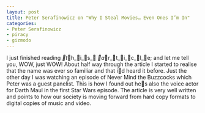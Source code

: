```yaml
---
layout: post
title: Peter Serafinowicz on "Why I Steal Movies… Even Ones I’m In"
categories:
- Peter Serafinowicz
- piracy
- gizmodo
---
```

I just finished reading _t_h_i_s_ _a_r_t_i_c_l_e; and let me tell you, WOW, just WOW!
About half way through the article I started to realise that the name was ever
so familiar and that id heard it before. Just the other day I was watching an
episode of Never Mind the Buzzcocks which Peter was a guest panelist. This is
how I found out hes also the voice actor for Darth Maul in the first Star Wars
episode.
The article is very well written and points to how our society is moving
forward from hard copy formats to digital copies of music and video.
